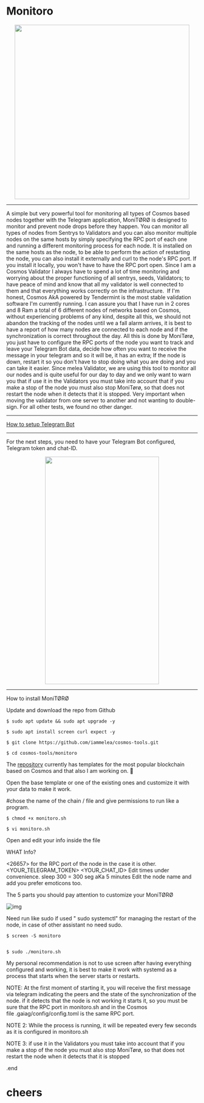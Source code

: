 # Monitoro 

<p align="center">
  <img width="460" height="460" src="https://meleatrust.com/wp-content/uploads/2020/03/g5738.png">
</p>




---

A simple but very powerful tool for monitoring all types of Cosmos based nodes together with the Telegram application, MoniTØRØ is designed to monitor and prevent node drops before they happen. You can monitor all types of nodes from Sentrys to Validators and you can also monitor multiple nodes on the same hosts by simply specifying the RPC port of each one and running a different monitoring process for each node.
It is installed on the same hosts as the node, to be able to perform the action of restarting the node, you can also install it externally and curl to the node's RPC port. If you install it locally, you won't have to have the RPC port open.
Since I am a Cosmos Validator I always have to spend a lot of time monitoring and worrying about the proper functioning of all sentrys, seeds, Validators; to have peace of mind and know that all my validator is well connected to them and that everything works correctly on the infrastructure. 
If I'm honest, Cosmos AkA powered by Tendermint is the most stable validation software I'm currently running. I can assure you that I have run in 2 cores and 8 Ram a total of 6 different nodes of networks based on Cosmos, without experiencing problems of any kind, despite all this, we should not abandon the tracking of the nodes until we a fall alarm arrives, it is best to have a report of how many nodes are connected to each node and if the synchronization is correct throughout the day. All this is done by MoniTørø, you just have to configure the RPC ports of the node you want to track and leave your Telegram Bot data, decide how often you want to receive the message in your telegram and so it will be, it has an extra; If the node is down, restart it so you don't have to stop doing what you are doing and you can take it easier.
Since melea Validator, we are using this tool to monitor all our nodes and is quite useful for our day to day and we only want to warn you that if use it in the Validators you must take into account that if you make a stop of the node you must also stop MoniTørø, so that does not restart the node when it detects that it is stopped. Very important when moving the validator from one server to another and not wanting to double-sign. For all other tests, we found no other danger.


---

[How to setup Telegram Bot](https://github.com/iammelea/cosmos-tools/blob/master/monitoro/Telegram%20bot%20chat-ID.md)


---

For the next steps, you need to have your Telegram Bot configured, Telegram token and chat-ID.

<p align="center">
  <img width="300" height="600" src="https://meleatrust.com/wp-content/uploads/2020/03/photo_2020-03-07_20-40-20.jpg">
</p>


---

How to install MoniTØRØ


Update and download the repo from Github

```
$ sudo apt update && sudo apt upgrade -y

$ sudo apt install screen curl expect -y

$ git clone https://github.com/iammelea/cosmos-tools.git

$ cd cosmos-tools/monitoro
```

The [repository](https://github.com/iammelea/cosmos-tools/tree/master/monitoro) currently has templates for the most popular blockchain based on Cosmos and that also I am working on. 🌝

Open the base template or one of the existing ones and customize it with your data to make it work.


#chose the name of the chain / file and give permissions to run like a program.


```
$ chmod +x monitoro.sh

$ vi monitoro.sh
```

Open and edit your info inside the file


WHAT Info?


<26657> for the RPC port of the node in the case it is other.
<YOUR_TELEGRAM_TOKEN>
<YOUR_CHAT_ID>
Edit times under convenience. sleep 300 = 300 seg aKa 5 minutes
Edit the node name and add you prefer emoticons too.

The 5 parts you should pay attention to customize your MoniTØRØ

![img](https://meleatrust.com/wp-content/uploads/2020/03/g5991.png)

Need run like sudo if used " sudo systemctl" for managing the restart of the node, in case of other assistant no need sudo.

```
$ screen -S monitoro


$ sudo ./monitoro.sh
```

My personal recommendation is not to use screen after having everything configured and working, it is best to make it work with systemd as a process that starts when the server starts or restarts. 

NOTE: At the first moment of starting it, you will receive the first message via telegram indicating the peers and the state of the synchronization of the node. if it detects that the node is not working it starts it, so you must be sure that the RPC port in monitoro.sh and in the Cosmos file .gaiag/config/config.toml is the same RPC port.

NOTE 2: While the process is running, it will be repeated every few seconds as it is configured in monitoro.sh

NOTE 3: if use it in the Validators you must take into account that if you make a stop of the node you must also stop MoniTørø, so that does not restart the node when it detects that it is stopped

.end


# cheers



